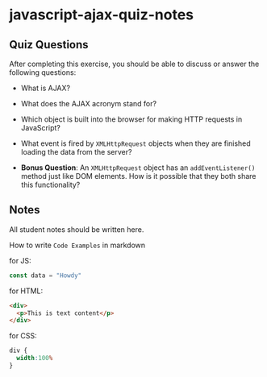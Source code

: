 # javascript-ajax-quiz-notes

## Quiz Questions

After completing this exercise, you should be able to discuss or answer the following questions:

- What is AJAX?

- What does the AJAX acronym stand for?

- Which object is built into the browser for making HTTP requests in JavaScript?

- What event is fired by `XMLHttpRequest` objects when they are finished loading the data from the server?

- **Bonus Question**: An `XMLHttpRequest` object has an `addEventListener()` method just like DOM elements. How is it possible that they both share this functionality?


## Notes

All student notes should be written here.


How to write `Code Examples` in markdown

for JS:
```javascript
const data = "Howdy"
```

for HTML:
```html
<div>
  <p>This is text content</p>
</div>
```

for CSS:
```css
div {
  width:100%
}
```
